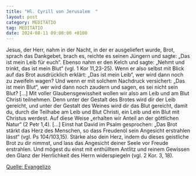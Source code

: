```yaml
---
title: "Hl. Cyrill von Jerusalem  "
layout: post
category: MEDITATIO
tag: MEDITATIO
date: 2024-08-11 09:00:00 +0100
---
```

Jesus, der Herr, nahm in der Nacht, in der er ausgeliefert wurde, Brot, sprach das Dankgebet, brach es, reichte es seinen Jüngern und sagte: „Das ist mein Leib für euch“. Ebenso nahm er den Kelch und sagte: „Nehmt und trinkt, das ist mein Blut“ (vgl. 1 Kor 11,23-25). Wenn er also selbst mit Blick auf das Brot ausdrücklich erklärt: „Das ist mein Leib“, wer wird dann noch zu zweifeln wagen? Und wenn er mit solchem Nachdruck versichert: „Das ist mein Blut“, wer wird dann noch zaudern und sagen, es sei nicht sein Blut? […]
Mit voller Glaubensgewissheit wollen wir also am Leib und am Blut Christi teilnehmen.<!--more--> Denn unter der Gestalt des Brotes wird dir der Leib gereicht, und unter der Gestalt des Weines wird dir das Blut gereicht, damit du, durch die Teilhabe am Leib und Blut Christi, ein Leib und ein Blut mit Christus werdest. Auf diese Weise „erhalten wir Anteil an der göttlichen Natur“ (2 Petr 1,4). […]
Einst hat David im Psalm gesprochen: „Das Brot stärkt das Herz des Menschen, so dass Freudenöl sein Angesicht erstrahlen lässt“ (vgl. Ps 104/103,15). Stärke also dein Herz, indem du dieses geistliche Brot zu dir nimmst, und lass das Angesicht deiner Seele vor Freude erstrahlen. Und mögest du einst mit enthülltem Antlitz und reinem Gewissen den Glanz der Herrlichkeit des Herrn widerspiegeln (vgl. 2 Kor. 3, 18).

[Quelle: Evangelizo](https://evangeliumtagfuertag.org/DE/gospel)